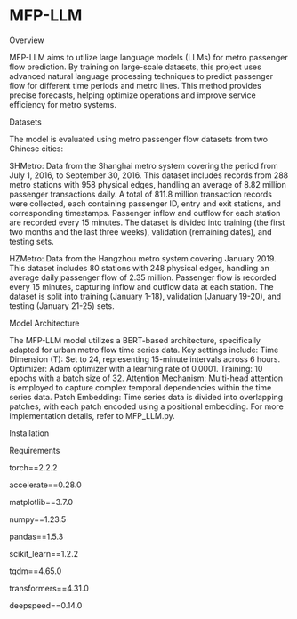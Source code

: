 # MFP-LLM
Overview

MFP-LLM aims to utilize large language models (LLMs) for metro passenger flow prediction. By training on large-scale datasets, this project uses advanced natural language processing techniques to predict passenger flow for different time periods and metro lines. This method provides precise forecasts, helping optimize operations and improve service efficiency for metro systems.

Datasets

The model is evaluated using metro passenger flow datasets from two Chinese cities:

SHMetro: Data from the Shanghai metro system covering the period from July 1, 2016, to September 30, 2016. This dataset includes records from 288 metro stations with 958 physical edges, handling an average of 8.82 million passenger transactions daily. A total of 811.8 million transaction records were collected, each containing passenger ID, entry and exit stations, and corresponding timestamps. Passenger inflow and outflow for each station are recorded every 15 minutes. The dataset is divided into training (the first two months and the last three weeks), validation (remaining dates), and testing sets.

HZMetro: Data from the Hangzhou metro system covering January 2019. This dataset includes 80 stations with 248 physical edges, handling an average daily passenger flow of 2.35 million. Passenger flow is recorded every 15 minutes, capturing inflow and outflow data at each station. The dataset is split into training (January 1-18), validation (January 19-20), and testing (January 21-25) sets.

Model Architecture

The MFP-LLM model utilizes a BERT-based architecture, specifically adapted for urban metro flow time series data. Key settings include:
Time Dimension (T): Set to 24, representing 15-minute intervals across 6 hours.
Optimizer: Adam optimizer with a learning rate of 0.0001.
Training: 10 epochs with a batch size of 32.
Attention Mechanism: Multi-head attention is employed to capture complex temporal dependencies within the time series data.
Patch Embedding: Time series data is divided into overlapping patches, with each patch encoded using a positional embedding.
For more implementation details, refer to MFP_LLM.py.

Installation

Requirements

torch==2.2.2

accelerate==0.28.0

matplotlib==3.7.0

numpy==1.23.5

pandas==1.5.3

scikit_learn==1.2.2

tqdm==4.65.0

transformers==4.31.0

deepspeed==0.14.0

